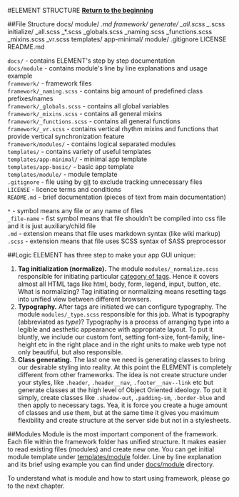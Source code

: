 #ELEMENT STRUCTURE
**[Return to the beginning](https://github.com/kalopsia/element/blob/master/docs/0_preface.md)**<br/>

##File Structure
    docs/
        module/
        *.md
    framework/
        generate/
            _all.scss
            _*.scss
        initialize/
            _all.scss
            _*.scss
        _globals.scss
        _naming.scss
        _functions.scss
        _mixins.scss
        _vr.scss
    templates/
        app-minimal/
        module/
    .gitignore
    LICENSE
    README.md

`docs/` - contains ELEMENT's step by step documentation<br/>
`docs/module` - contains module's line by line explanations and usage example<br/>
`framework/` - framework files<br/>
`framework/_naming.scss` - contains big amount of predefined class prefixes/names<br/>
`framework/_globals.scss` - contains all global variables<br/>
`framework/_mixins.scss` - contains all general mixins<br/>
`framework/_functions.scss` - contains all general functions<br/>
`framework/_vr.scss` - contains vertical rhythm mixins and functions that provide vertical synchronization feature<br/>
`framework/modules/` - contains logical separated modules<br/>
`templates/` - contains variety of useful templates<br/>
`templates/app-minimal/` - minimal app template<br/>
`templates/app-basic/` - basic app template<br/>
`templates/module/` - module template<br/>
`.gitignore` - file using by [git](http://en.wikipedia.org/wiki/Git_(software)) to exclude tracking unnecessary files<br/>
`LICENSE` - licence terms and conditions<br/>
`README.md` - brief documentation (pieces of text from main documentation)<br/>

`*` - symbol means any file or any name of files<br/>
`_file-name` - fist symbol means that file shouldn't be compiled into css file and it is just auxiliary/child file<br/>
`.md` - extension means that file uses markdown syntax (like wiki markup)<br/>
`.scss` - extension means that file uses SCSS syntax of SASS preprocessor

##Logic
ELEMENT has three step to make your app GUI unique:

1. **Tag initialization (normalize).** The module ``modules/_normalize.scss`` responsible for initiating particular [category of tags](http://www.w3schools.com/tags/ref_byfunc.asp). Hence it covers almost all HTML tags like html, body, form, legend, input, button, etc. What is normalizing? Tag initiating or normalizing means resetting tags into unified view between different browsers.
2. **Typography.** After tags are initiated we can configure typography. The module ``modules/_type.scss`` responsible for this job. What is typography (abbreviated as *type*)? Typography is a process of arranging type into a legible and aesthetic appearance with appropriate layout. To put it bluntly, we include our custom font, setting font-size, font-family, line-height etc in the right place and in the right units to make web type not only beautiful, but also responsible.
3. **Class generating.** The last one we need is generating classes to bring our desirable styling into reality. At this point the ELEMENT is completely different from other frameworks. The idea is not create structure under your styles, like ``.header``, ``.header__nav``, ``.footer__nav--link`` etc but generate classes at the high level of Object Oriented ideology. To put it simply, create classes like ``.shadow-out``, ``.padding-sm``, ``.border-blue`` and then apply to necessary tags. Yea, it is force you create a huge amount of classes and use them, but at the same time it gives you maximum flexibility and create structure at the server side but not in a stylesheets.

##Modules
Module is the most important component of the framework.
Each file within the framework folder has unified structure. It makes easier to read existing files (modules) and create new one. You can get initial module template under [templates/module](https://github.com/kalopsia/element/tree/master/templates/module) folder. Line by line explanation and its brief using example you can find under [docs/module](https://github.com/kalopsia/element/tree/master/docs/module) directory.

To understand what is module and how to start using framework, please go to the next chapter.
